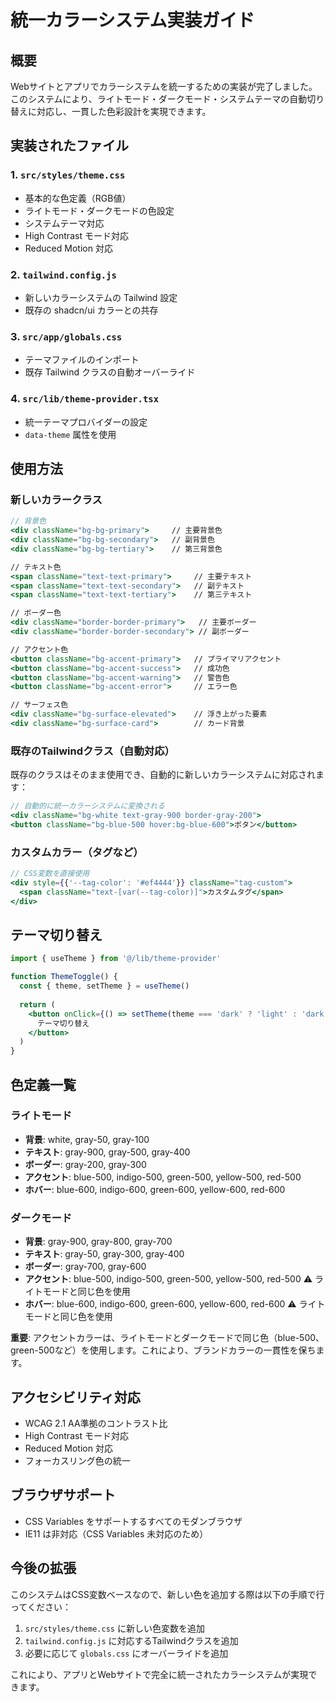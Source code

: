 # 統一カラーシステム実装ガイド

## 概要

Webサイトとアプリでカラーシステムを統一するための実装が完了しました。このシステムにより、ライトモード・ダークモード・システムテーマの自動切り替えに対応し、一貫した色彩設計を実現できます。

## 実装されたファイル

### 1. `src/styles/theme.css`
- 基本的な色定義（RGB値）
- ライトモード・ダークモードの色設定
- システムテーマ対応
- High Contrast モード対応
- Reduced Motion 対応

### 2. `tailwind.config.js`
- 新しいカラーシステムの Tailwind 設定
- 既存の shadcn/ui カラーとの共存

### 3. `src/app/globals.css`
- テーマファイルのインポート
- 既存 Tailwind クラスの自動オーバーライド

### 4. `src/lib/theme-provider.tsx`
- 統一テーマプロバイダーの設定
- `data-theme` 属性を使用

## 使用方法

### 新しいカラークラス

```jsx
// 背景色
<div className="bg-bg-primary">     // 主要背景色
<div className="bg-bg-secondary">   // 副背景色
<div className="bg-bg-tertiary">    // 第三背景色

// テキスト色
<span className="text-text-primary">     // 主要テキスト
<span className="text-text-secondary">   // 副テキスト
<span className="text-text-tertiary">    // 第三テキスト

// ボーダー色
<div className="border-border-primary">   // 主要ボーダー
<div className="border-border-secondary"> // 副ボーダー

// アクセント色
<button className="bg-accent-primary">   // プライマリアクセント
<button className="bg-accent-success">   // 成功色
<button className="bg-accent-warning">   // 警告色
<button className="bg-accent-error">     // エラー色

// サーフェス色
<div className="bg-surface-elevated">    // 浮き上がった要素
<div className="bg-surface-card">        // カード背景
```

### 既存のTailwindクラス（自動対応）

既存のクラスはそのまま使用でき、自動的に新しいカラーシステムに対応されます：

```jsx
// 自動的に統一カラーシステムに変換される
<div className="bg-white text-gray-900 border-gray-200">
<button className="bg-blue-500 hover:bg-blue-600">ボタン</button>
```

### カスタムカラー（タグなど）

```jsx
// CSS変数を直接使用
<div style={{'--tag-color': '#ef4444'}} className="tag-custom">
  <span className="text-[var(--tag-color)]">カスタムタグ</span>
</div>
```

## テーマ切り替え

```jsx
import { useTheme } from '@/lib/theme-provider'

function ThemeToggle() {
  const { theme, setTheme } = useTheme()
  
  return (
    <button onClick={() => setTheme(theme === 'dark' ? 'light' : 'dark')}>
      テーマ切り替え
    </button>
  )
}
```

## 色定義一覧

### ライトモード
- **背景**: white, gray-50, gray-100
- **テキスト**: gray-900, gray-500, gray-400
- **ボーダー**: gray-200, gray-300
- **アクセント**: blue-500, indigo-500, green-500, yellow-500, red-500
- **ホバー**: blue-600, indigo-600, green-600, yellow-600, red-600

### ダークモード
- **背景**: gray-900, gray-800, gray-700
- **テキスト**: gray-50, gray-300, gray-400
- **ボーダー**: gray-700, gray-600
- **アクセント**: blue-500, indigo-500, green-500, yellow-500, red-500 ⚠️ ライトモードと同じ色を使用
- **ホバー**: blue-600, indigo-600, green-600, yellow-600, red-600 ⚠️ ライトモードと同じ色を使用

**重要**: アクセントカラーは、ライトモードとダークモードで同じ色（blue-500、green-500など）を使用します。これにより、ブランドカラーの一貫性を保ちます。

## アクセシビリティ対応

- WCAG 2.1 AA準拠のコントラスト比
- High Contrast モード対応
- Reduced Motion 対応
- フォーカスリング色の統一

## ブラウザサポート

- CSS Variables をサポートするすべてのモダンブラウザ
- IE11 は非対応（CSS Variables 未対応のため）

## 今後の拡張

このシステムはCSS変数ベースなので、新しい色を追加する際は以下の手順で行ってください：

1. `src/styles/theme.css` に新しい色変数を追加
2. `tailwind.config.js` に対応するTailwindクラスを追加
3. 必要に応じて `globals.css` にオーバーライドを追加

これにより、アプリとWebサイトで完全に統一されたカラーシステムが実現できます。